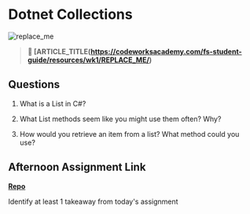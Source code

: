 # Dotnet Collections

![replace_me](https://codeworks.blob.core.windows.net/public/assets/img/illustrations/placeholder.svg)

> **📖 [ARTICLE_TITLE(https://codeworksacademy.com/fs-student-guide/resources/wk1/REPLACE_ME/)**

## Questions

1. What is a List in C#?

2. What List methods seem like you might use them often? Why?

3. How would you retrieve an item from a list? What method could you use?

## Afternoon Assignment Link

**[Repo](https://github.com/{{ghname}}/<ASSIGNMENT_REPO>)**

Identify at least 1 takeaway from today's assignment
